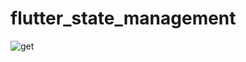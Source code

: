 # flutter_state_management

![get](https://user-images.githubusercontent.com/51033703/221387788-426b891b-c910-4590-a547-e83899a65a07.png)
